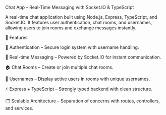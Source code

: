 Chat App – Real-Time Messaging with Socket.IO & TypeScript

A real-time chat application built using Node.js, Express, TypeScript, and Socket.IO.
It features user authentication, chat rooms, and usernames, allowing users to join rooms and exchange messages instantly.

🚀 Features

🔐 Authentication – Secure login system with username handling.

💬 Real-time Messaging – Powered by Socket.IO for instant communication.

🏠 Chat Rooms – Create or join multiple chat rooms.

👤 Usernames – Display active users in rooms with unique usernames.

⚡ Express + TypeScript – Strongly typed backend with clean structure.

🗂️ Scalable Architecture – Separation of concerns with routes, controllers, and services.

